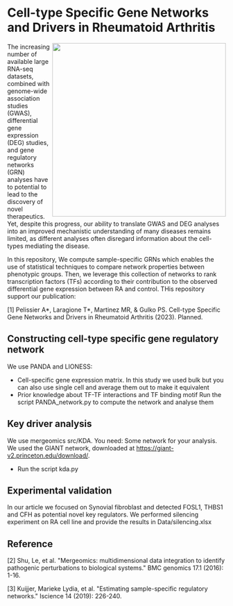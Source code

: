 # Cell-type Specific Gene Networks and Drivers in Rheumatoid Arthritis

<img align="right" src="https://github.com/Aurelien-Pelissier/RA-drug-discovery/blob/main/img/PANDA.png" width=400>

The increasing number of available large RNA-seq datasets, combined with genome-wide association studies (GWAS), differential gene expression (DEG) studies, and gene regulatory networks (GRN) analyses have to potential to lead to the discovery of novel therapeutics. Yet, despite this progress, our ability to translate GWAS and DEG analyses into an improved mechanistic understanding of many diseases remains limited, as different analyses often disregard information about the cell-types mediating the disease.

In this repository, We compute sample-specific GRNs which enables the use of statistical techniques to compare network properties between phenotypic groups. Then, we leverage this collection of networks to rank transcription factors (TFs) according to their contribution to the observed differential gene expression between RA and control. THis repository support our publication:

[1] Pelissier A*, Laragione T*, Martinez MR, & Gulko PS. Cell-type Specific Gene Networks and Drivers in Rheumatoid Arthritis (2023). Planned.

[//]: <> (Pelissier A*, Laragione T*, Martinez MR, & Gulko PS. BACH1 as key regulator in RA 2023. Planned.)


## Constructing cell-type specific gene regulatory network
We use PANDA and LIONESS:
- Cell-specific gene expression matrix. In this study we used bulk but you can also use single cell and average them out to make it equivalent
- Prior knowledge about TF-TF interactions and TF binding motif
Run the script PANDA_network.py to compute the network and analyse them

## Key driver analysis
We use mergeomics src/KDA. You need:
Some network for your analysis. We used the GIANT network, downloaded at https://giant-v2.princeton.edu/download/.
- Run the script kda.py

## Experimental validation
In our article we focused on Synovial fibroblast and detected FOSL1, THBS1 and CFH as potential novel key regulators.
We performed silencing experiment on RA cell line and provide the results in Data/silencing.xlsx

## Reference
[2] Shu, Le, et al. "Mergeomics: multidimensional data integration to identify pathogenic perturbations to biological systems." BMC genomics 17.1 (2016): 1-16.

[3] Kuijjer, Marieke Lydia, et al. "Estimating sample-specific regulatory networks." Iscience 14 (2019): 226-240.
